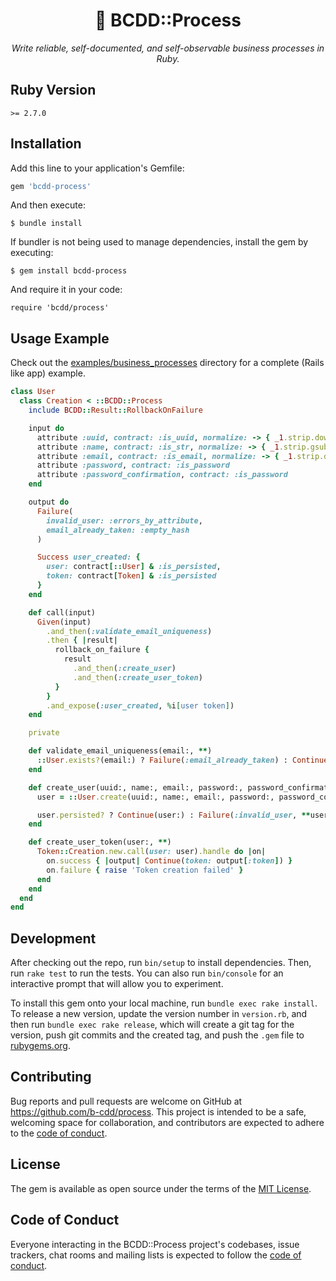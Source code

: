 <p align="center">
  <h1 align="center" id="-bcddresult">🚄 BCDD::Process</h1>
  <p align="center"><i>Write reliable, self-documented, and self-observable business processes in Ruby.</i></p>
</p>

## Ruby Version

`>= 2.7.0`

## Installation

Add this line to your application's Gemfile:

```ruby
gem 'bcdd-process'
```

And then execute:

    $ bundle install

If bundler is not being used to manage dependencies, install the gem by executing:

    $ gem install bcdd-process

And require it in your code:

    require 'bcdd/process'

## Usage Example

Check out the [examples/business_processes](examples/business_processes) directory for a complete (Rails like app) example.

```ruby
class User
  class Creation < ::BCDD::Process
    include BCDD::Result::RollbackOnFailure

    input do
      attribute :uuid, contract: :is_uuid, normalize: -> { _1.strip.downcase }, default: -> { ::SecureRandom.uuid }
      attribute :name, contract: :is_str, normalize: -> { _1.strip.gsub(/\s+/, ' ') }
      attribute :email, contract: :is_email, normalize: -> { _1.strip.downcase }
      attribute :password, contract: :is_password
      attribute :password_confirmation, contract: :is_password
    end

    output do
      Failure(
        invalid_user: :errors_by_attribute,
        email_already_taken: :empty_hash
      )

      Success user_created: {
        user: contract[::User] & :is_persisted,
        token: contract[Token] & :is_persisted
      }
    end

    def call(input)
      Given(input)
        .and_then(:validate_email_uniqueness)
        .then { |result|
          rollback_on_failure {
            result
              .and_then(:create_user)
              .and_then(:create_user_token)
          }
        }
        .and_expose(:user_created, %i[user token])
    end

    private

    def validate_email_uniqueness(email:, **)
      ::User.exists?(email:) ? Failure(:email_already_taken) : Continue()
    end

    def create_user(uuid:, name:, email:, password:, password_confirmation:)
      user = ::User.create(uuid:, name:, email:, password:, password_confirmation:)

      user.persisted? ? Continue(user:) : Failure(:invalid_user, **user.errors.messages)
    end

    def create_user_token(user:, **)
      Token::Creation.new.call(user: user).handle do |on|
        on.success { |output| Continue(token: output[:token]) }
        on.failure { raise 'Token creation failed' }
      end
    end
  end
end
```

## Development

After checking out the repo, run `bin/setup` to install dependencies. Then, run `rake test` to run the tests. You can also run `bin/console` for an interactive prompt that will allow you to experiment.

To install this gem onto your local machine, run `bundle exec rake install`. To release a new version, update the version number in `version.rb`, and then run `bundle exec rake release`, which will create a git tag for the version, push git commits and the created tag, and push the `.gem` file to [rubygems.org](https://rubygems.org).

## Contributing

Bug reports and pull requests are welcome on GitHub at https://github.com/b-cdd/process. This project is intended to be a safe, welcoming space for collaboration, and contributors are expected to adhere to the [code of conduct](https://github.com/b-cdd/process/blob/master/CODE_OF_CONDUCT.md).

## License

The gem is available as open source under the terms of the [MIT License](https://opensource.org/licenses/MIT).

## Code of Conduct

Everyone interacting in the BCDD::Process project's codebases, issue trackers, chat rooms and mailing lists is expected to follow the [code of conduct](https://github.com/b-cdd/process/blob/master/CODE_OF_CONDUCT.md).
